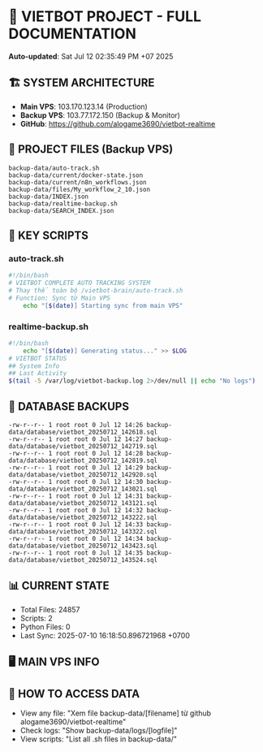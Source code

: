 # 🤖 VIETBOT PROJECT - FULL DOCUMENTATION
**Auto-updated**: Sat Jul 12 02:35:49 PM +07 2025

## 🏗️ SYSTEM ARCHITECTURE
- **Main VPS**: 103.170.123.14 (Production)
- **Backup VPS**: 103.77.172.150 (Backup & Monitor)
- **GitHub**: https://github.com/alogame3690/vietbot-realtime

## 📁 PROJECT FILES (Backup VPS)
```
backup-data/auto-track.sh
backup-data/current/docker-state.json
backup-data/current/n8n_workflows.json
backup-data/files/My_workflow_2_10.json
backup-data/INDEX.json
backup-data/realtime-backup.sh
backup-data/SEARCH_INDEX.json
```

## 🔧 KEY SCRIPTS
### auto-track.sh
```bash
#!/bin/bash
# VIETBOT COMPLETE AUTO TRACKING SYSTEM
# Thay thế toàn bộ /vietbot-brain/auto-track.sh
# Function: Sync từ Main VPS
    echo "[$(date)] Starting sync from main VPS"
```
### realtime-backup.sh
```bash
#!/bin/bash
    echo "[$(date)] Generating status..." >> $LOG
# VIETBOT STATUS
## System Info
## Last Activity
$(tail -5 /var/log/vietbot-backup.log 2>/dev/null || echo "No logs")
```

## 💾 DATABASE BACKUPS
```
-rw-r--r-- 1 root root 0 Jul 12 14:26 backup-data/database/vietbot_20250712_142618.sql
-rw-r--r-- 1 root root 0 Jul 12 14:27 backup-data/database/vietbot_20250712_142719.sql
-rw-r--r-- 1 root root 0 Jul 12 14:28 backup-data/database/vietbot_20250712_142819.sql
-rw-r--r-- 1 root root 0 Jul 12 14:29 backup-data/database/vietbot_20250712_142920.sql
-rw-r--r-- 1 root root 0 Jul 12 14:30 backup-data/database/vietbot_20250712_143021.sql
-rw-r--r-- 1 root root 0 Jul 12 14:31 backup-data/database/vietbot_20250712_143121.sql
-rw-r--r-- 1 root root 0 Jul 12 14:32 backup-data/database/vietbot_20250712_143222.sql
-rw-r--r-- 1 root root 0 Jul 12 14:33 backup-data/database/vietbot_20250712_143322.sql
-rw-r--r-- 1 root root 0 Jul 12 14:34 backup-data/database/vietbot_20250712_143423.sql
-rw-r--r-- 1 root root 0 Jul 12 14:35 backup-data/database/vietbot_20250712_143524.sql
```

## 📊 CURRENT STATE
- Total Files: 24857
- Scripts: 2
- Python Files: 0
- Last Sync: 2025-07-10 16:18:50.896721968 +0700

## 🖥️ MAIN VPS INFO


## 🚨 HOW TO ACCESS DATA
- View any file: "Xem file backup-data/[filename] từ github alogame3690/vietbot-realtime"
- Check logs: "Show backup-data/logs/[logfile]"
- View scripts: "List all .sh files in backup-data/"
